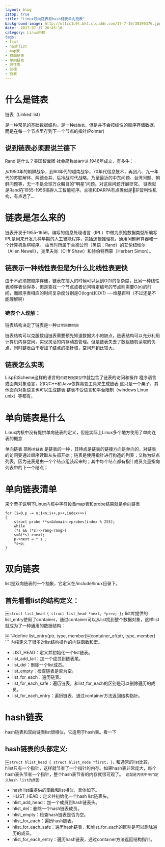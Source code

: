 ```yaml
---
layout: blog
istop: true
title: "Linux双向链表和hash链表单向链表"
background-image: http://ot1cc1u9t.bkt.clouddn.com/17-7-16/38390376.jpg
date:  2017-07-17 20:45:16
category: Linux内核
tags:
- list
- hashlist
- map表
- 双向链表
- 单向链表
- 线性表
- 兰德
- 链表
---
```


# 什么是链表

链表（Linked list）
 
是一种常见的基础数据结构，是一种`线性表`，但是并不会按线性的顺序存储数据，而是在每一个节点里存到下一个节点的指针(Pointer)

## 说到链表必须要说兰德下 

Rand 是什么？美国智囊团 社会简称`兰德学派` 1946年成立，有多牛：
 
从1950年的朝鲜战争，到60年代的越南战争，70年代信息技术，再到八、九十年代的苏联解体、两德合并、后冷战时代战略，乃至最近的中东问题、台湾问题、朝鲜问题等，无一不是全球万众瞩目的“明星”问题。对这些问题开展研究。
链表就是Rand在1955-1956搞得人工智能程序。兰德和DARPA有点类似是非营利性机构，有点远了...

# 链表是怎么来的
 
链表开发于1955-1956，编写的信息处理语言（IPL）中做为原始数据类型所编写 IPL是用来开发几种早期的人工智能程序，包括逻辑推理机，通用问题解算器和一个计算机象棋程序。 由当时所属于兰德公司（英语：Rand）的艾伦纽维尔（Allen Newell），克里夫肖（Cliff Shaw）和赫伯特西蒙（Herbert Simon）。


## 链表示一种线性表但是为什么比线性表更快

由于不必须按顺序存储，链表在插入的时候可以达到O(1)的复杂度，比另一种线性表顺序表快得多，但是查找一个节点或者访问特定编号的节点则需要O(n)的时间，而顺序表相应的时间复杂度分别是O(logn)和O(1) ---维基百科（不过还是不能理解啊）

### 链表个人理解：

链表结构决定了链表是一种``以空间换时间``
 
链表结构可以克服数组链表需要预先知道数据大小的缺点，链表结构可以充分利用计算机内存空间，实现灵活的内存动态管理。但是链表失去了数组随机读取的优点，同时链表由于增加了结点的指针域，空间开销比较大。

## 链表怎么实现
Lisp和Scheme这样的语言的`内建数据类型`中就包含了链表的访问和操作
程序语言或面向对象语言，如C/C++和Java依靠易变工具来生成链表 这只是一个栗子，其他面向对象语言也可以生成链表
链表不受语言和平台限制（windows Linux unix）等都有。

# 单向链表是什么

Linux内核中没有提供单向链表的定义，但是实际上Linux多个地方使用了单向连表的概念

单向链表 简称`单链表` 是链表的一种，其特点是链表的链接方向是单向的，对链表的访问要通过顺序读取从头部开始；链表是使用指针进行构造的列表；又称为结点列表，因为链表是由一个个结点组装起来的；其中每个结点都有指针成员变量指向列表中的下一个结点；

# 单向链表清单
来个栗子说明下Linux内核中字符设备map表和probe结果就是单向链表

```
for (i=0,p -= n;1<n;i++,p++,index++>)
{
    struct probe **s=&domain->probes[index % 255];
    while
    (*s && (*s)->rang<rang>)
    s=&(*s)->next;
    p->next = * s ;
    *s=p;
}
```
# 双向链表

list是双向链表的一个抽象，它定义在/include/linux目录下。

## 首先看看list的结构定义：

￼``
struct list_head {￼struct list_head *next, *prev;￼};
``
list库提供的list_entry使用了container，通过container可以从list找到整个数据对象，这样list就成为了一种通用的数据结构：

￼``#define list_entry(ptr, type, member)￼container_of(ptr, type, member)
    ```
内核定义了很多对list结构操作的内联函数和宏。

- LIST_HEAD：定义并初始化一个list链表。
- list_add_tail：加一个成员到链表尾。
- list_del：删除一个list成员。
- list_empty：检查链表是否为空。
- list_for_each：遍历链表。
- list_for_each_safe：遍历链表，和list_for_each的区别是可以删除遍历的成员。
- list_for_each_entry：遍历链表，通过container方法返回结构指针。

# hash链表
 
hash链表和双向链表list很相似，它适用于hash表。看一下
 
## hash链表的头部定义:
￼``struct hlist_head {￼struct hlist_node *first;￼};``
和通常的list比较，hlist只有一个指针，这样就节省了一个指针的内存。如果hash表非常庞大，每个hash表头节省一个指针，整个hash表节省的内存就很可观了。`` 这就是内核中专门定义hash list的原因``
- hash list库提供的函数和list相似，具体如下。
- HLIST_HEAD：定义并初始化一个hash list链表头。
- hlist_add_head：加一个成员到hash链表头。
- hlist_del：删除一个hash链表成员。
- hlist_empty：检查hash链表是否为空。
- hlist_for_each：遍历hash链表。
- hlist_for_each_safe：遍历hash链表，和hlist_for_each的区别是可以删除遍历的成员。
- hlist_for_each_entry：遍历hash链表，通过container方法返回结构指针。